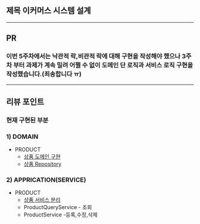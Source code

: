 <!--
  제목 이커머스 시스템 설계 
-->
## 제목 이커머스 시스템 설계
<!--
  (Optional: 참고 자료가 없는 작업 - 단순 버그 픽스 등 의 경우엔 해당 란을 제거해주세요 !)
  작업에 대한 참고자료(PR, 피그마, 슬랙 등)가 있는 경우 링크를 참고 자료에 같이 추가해주세요.
  히스토리나 정책, 특정 기술 등에 대한 이해가 필요한 작업일 때 참고자료가 있다면 리뷰어에게 큰 도움이 됩니다!
-->
-----------------------------------------------------------------

## PR
### 이번 5주차에서는 낙관적 락,비관적 락에 대해 구현을 작성해야 했으나 3주차 부터 과제가 계속 밀려 어쩔 수 없이 도메인 단 로직과 서비스 로직 구현을 작성했습니다.(죄송합니다 ㅠ)
<!-- 해당 PR이 왜 발생했고, 어떤부분에 대한 작업인지 작성해주세요. -->

-----------------------------------------------------------------

## 리뷰 포인트

### 현재 구현된 부분 
### 1) DOMAIN
* PRODUCT
    * [상품 도메인 구현](https://github.com/JuSuIn/hhplusweek2/tree/WEEK5-1/server-java/src/main/java/com/example/ecommerce/domain/catalog)
    * [상품 Repository](https://github.com/JuSuIn/hhplusweek2/tree/WEEK5-1/server-java/src/main/java/com/example/ecommerce/domain/catalog) 
### 2) APPRICATION(SERVICE)
* PRODUCT
    * [상품 서비스 분리](https://github.com/JuSuIn/hhplusweek2/tree/WEEK5-1/server-java/src/main/java/com/example/ecommerce/application/catalog)
    * ProductQueryService - 조회
    * ProductService -등록,수정,삭제


<!-- TOC -->

<!-- 
    리뷰어가 함께 고민해주었으면 하는 내용을 간략하게 기재해주세요.
    커밋 링크가 포함되면, 더욱이 효과적일 거예요! 
-->

<!-- Definition of Done (DoD)
    DOD 란 해당 작업을 완료했다고 간주하기 위해 충족해야 하는 기준을 의미합니다.
    어떤 기능을 위해 어떤 요구사항을 만족하였으며, 어떤 테스트를 수행했는지 등을 명확하게 체크리스트로 기재해 주세요.
    리뷰어 입장에서, 모든 맥락을 파악하기 이전에 작업의 성숙도/완성도를 파악하는 데에 도움이 됩니다.
    만약 계획되거나 연관 작업이나 파생 작업이 존재하는데, 이후로 미뤄지는 경우 TODO -, 사유와 함께 적어주세요.

    ex:
    - [x] 상품 도메인 모델 구조 설계 완료 ( [정책 참고자료](관련 문서 링크) )
    - [x] 상품 재고 차감 로직 유닛/통합 테스트 완료
    - [ ] TODO - 상품 주문 로직 개발 ( 정책 미수립으로 인해 후속 작업에서 진행 )
-->
